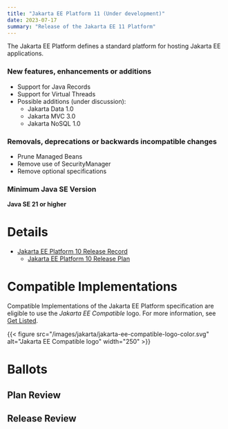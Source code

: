 ```yaml
---
title: "Jakarta EE Platform 11 (Under development)"
date: 2023-07-17
summary: "Release of the Jakarta EE 11 Platform"
---
```

The Jakarta EE Platform defines a standard platform for hosting Jakarta EE applications.

### New features, enhancements or additions
<!-- List here -->
* Support for Java Records 
* Support for Virtual Threads
* Possible additions (under discussion):
  * Jakarta Data 1.0
  * Jakarta MVC 3.0
  * Jakarta NoSQL 1.0

### Removals, deprecations or backwards incompatible changes
<!-- List here -->
* Prune Managed Beans
* Remove use of SecurityManager
* Remove optional specifications

### Minimum Java SE Version
<!-- Specify the minimum required Java SE version for this specification -->
**Java SE 21 or higher**

# Details

* [Jakarta EE Platform 10 Release Record](https://projects.eclipse.org/projects/ee4j.jakartaee-platform/releases/11)
  * [Jakarta EE Platform 10 Release Plan](https://jakartaee.github.io/jakartaee-platform/jakartaee11/JakartaEE11ReleasePlan)

# Compatible Implementations

Compatible Implementations of the Jakarta EE Platform specification are eligible to use the _Jakarta EE Compatible_ logo. For more information, see [Get Listed](/compatibility/get-listed/).

{{< figure src="/images/jakarta/jakarta-ee-compatible-logo-color.svg" alt="Jakarta EE Compatible logo" width="250" >}}

<!--* [Jakarta EE 11 Compatible Implementations](https://jakarta.ee/compatibility/certification/11/)-->

# Ballots

## Plan Review

## Release Review

